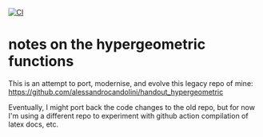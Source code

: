 [![CI](https://github.com/alessandrocandolini/modern-hypergeometric/actions/workflows/ci.yml/badge.svg)](https://github.com/alessandrocandolini/modern-hypergeometric/actions/workflows/ci.yml)

# notes on the hypergeometric functions 

This is an attempt to port, modernise, and evolve this legacy repo of mine: https://github.com/alessandrocandolini/handout_hypergeometric

Eventually, I might port back the code changes to the old repo, but for now I'm using a different repo to experiment with github action compilation of latex docs, etc. 
